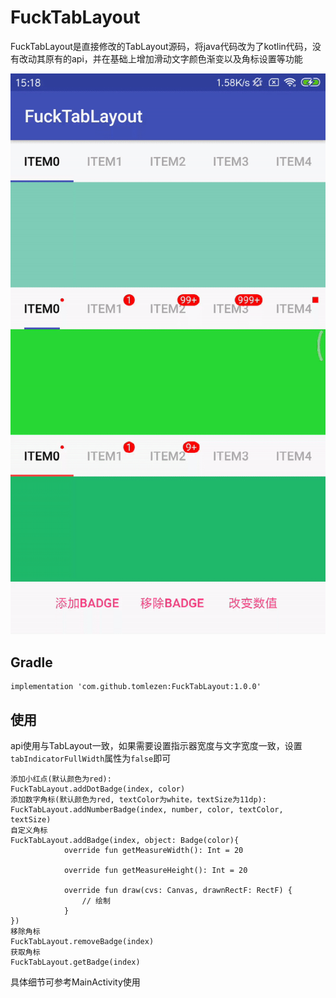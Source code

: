 # FuckTabLayout
FuckTabLayout是直接修改的TabLayout源码，将java代码改为了kotlin代码，没有改动其原有的api，并在基础上增加滑动文字颜色渐变以及角标设置等功能

<img src="https://github.com/tomlezen/FuckTabLayout/blob/master/screenshot/ezgif.com-video-to-gif.gif?raw=true" alt="arc" style="max-width:100%;">

## Gradle

```
implementation 'com.github.tomlezen:FuckTabLayout:1.0.0'
```
## 使用

api使用与TabLayout一致，如果需要设置指示器宽度与文字宽度一致，设置`tabIndicatorFullWidth`属性为`false`即可

```
添加小红点(默认颜色为red):
FuckTabLayout.addDotBadge(index, color)
添加数字角标(默认颜色为red, textColor为white，textSize为11dp):
FuckTabLayout.addNumberBadge(index, number, color, textColor, textSize)
自定义角标
FuckTabLayout.addBadge(index, object: Badge(color){
            override fun getMeasureWidth(): Int = 20

            override fun getMeasureHeight(): Int = 20

            override fun draw(cvs: Canvas, drawnRectF: RectF) {
                // 绘制
            }
})
移除角标
FuckTabLayout.removeBadge(index)
获取角标
FuckTabLayout.getBadge(index)
```
具体细节可参考MainActivity使用
